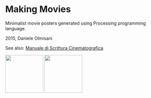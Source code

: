 # Making Movies
Minimalist movie posters generated using Processing programming language.

2015, Daniele Olmisani

See also: [Manuale di Scrittura Cinematografica](https://github.com/mad4j/processing-movies/blob/master/manuale-di-programmazione-cinematografica/README.md)

<img src="https://github.com/mad4j/processing-movies/blob/master/mono-tone/hulk/hulk.png" width="120px">
<img src="https://github.com/mad4j/processing-movies/blob/master/mono-tone/avatar/avatar.png" width="120px">

